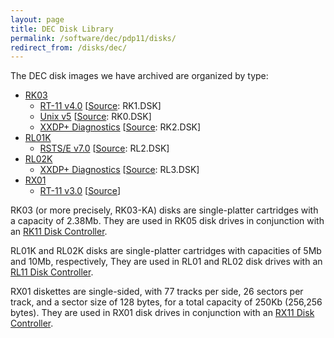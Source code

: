 ```yaml
---
layout: page
title: DEC Disk Library
permalink: /software/dec/pdp11/disks/
redirect_from: /disks/dec/
---
```


The DEC disk images we have archived are organized by type: 

  - [RK03](rk03/)
	* [RT-11 v4.0](/software/dec/pdp11/disks/rk03/rt11v4/) [[Source](http://skn.noip.me/pdp11/): RK1.DSK]
	* [Unix v5](/software/dec/pdp11/disks/rk03/unixv5/) [[Source](http://skn.noip.me/pdp11/): RK0.DSK]
	* [XXDP+ Diagnostics](/software/dec/pdp11/disks/rk03/xxdp/) [[Source](http://skn.noip.me/pdp11/): RK2.DSK]
  - [RL01K](rl01k/)
	* [RSTS/E v7.0](/software/dec/pdp11/disks/rl01k/rstsv70/) [[Source](http://skn.noip.me/pdp11/): RL2.DSK]
  - [RL02K](rl02k/)
	* [XXDP+ Diagnostics](/software/dec/pdp11/disks/rl02k/xxdp/) [[Source](http://skn.noip.me/pdp11/): RL3.DSK]
  - [RX01](rx01/)
	* [RT-11 v3.0](/software/dec/pdp11/disks/rx01/rt11v3/) [[Source](http://www.headcrashers.org/comp/rx01/)]

RK03 (or more precisely, RK03-KA) disks are single-platter cartridges with a capacity of 2.38Mb.
They are used in RK05 disk drives in conjunction with an [RK11 Disk Controller](/machines/dec/pdp11/rk11/).

RL01K and RL02K disks are single-platter cartridges with capacities of 5Mb and 10Mb, respectively,
They are used in RL01 and RL02 disk drives with an [RL11 Disk Controller](/machines/dec/pdp11/rl11/).

RX01 diskettes are single-sided, with 77 tracks per side, 26 sectors per track, and a sector size of 128 bytes,
for a total capacity of 250Kb (256,256 bytes).  They are used in RX01 disk drives in conjunction with an
[RX11 Disk Controller](/machines/dec/pdp11/rx11/).
